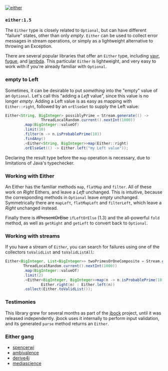 [![either](https://maven-badges.herokuapp.com/maven-central/io.github.jbock-java/either/badge.svg?subject=either)](https://maven-badges.herokuapp.com/maven-central/io.github.jbock-java/either)

### `either:1.5`

The `Either` type is closely related to `Optional`, but can have different "failure" states, other than only *empty*.
`Either` can be used to collect error messages in stream operations,
or simply as a lightweight alternative to throwing an Exception.

There are several popular libraries that offer an `Either` type,
including [vavr](https://github.com/vavr-io/vavr), [fugue](https://bitbucket.org/atlassian/fugue/src/master/), and [lambda](https://github.com/palatable/lambda).
This particular `Either` is lightweight, and very easy to work with if you're already familiar with `Optional`.

### empty to Left

Sometimes, it can be desirable to put *something* into the "empty" value of an `Optional`.
Let's call this "adding a *Left* value", since this value is no longer *empty*.
Adding a Left value is as easy as mapping with `Either::right`,
followed by an `orElseGet` to supply the Left value:

````java
Either<String, BigInteger> possiblyPrime = Stream.generate(() -> 
                ThreadLocalRandom.current().nextInt(1000))
        .map(BigInteger::valueOf)
        .limit(10)
        .filter(n -> n.isProbablePrime(10))
        .findAny()
        .<Either<String, BigInteger>>map(Either::right)
        .orElseGet(() -> Either.left("my Left value"));
````

Declaring the result type before the `map` operation is necessary, due to limitations of Java's typechecker.

### Working with Either

An Either has the familiar methods `map`, `flatMap` and `filter`.
All of these work on *Right* Eithers, and leave a *Left* unchanged.
This is intuitive, because the corresponding methods in `Optional` leave *empty* unchanged.
Symmetrically there are `mapLeft`, `flatMapLeft` and `filterLeft`, which leave a *Right* unchanged instead.

Finally there is ~~ifPresentOrElse~~ `ifLeftOrElse` (1.3) and the all-powerful `fold` method,
as well as `getRight` and `getLeft` to convert back to `Optional`.

### Working with streams

If you have a stream of `Either`, you can search for failures using one of the collectors
`toValidList` and `toValidListAll`:

````java
Either<BigInteger, List<BigInteger>> twoPrimesOrOneComposite = Stream.generate(() ->
        ThreadLocalRandom.current().nextInt(1000))
        .map(BigInteger::valueOf)
        .limit(2)
        .<Either<BigInteger, BigInteger>>map(n -> n.isProbablePrime(10) ?
                Either.right(n) : Either.left(n))
        .collect(Either.toValidList());
````

### Testimonies

This library grew for several months as part of the [jbock](https://github.com/jbock-java/jbock) project,
until it was released independently. jbock uses it internally to perform input validation,
and its generated `parse` method returns an `Either`.

### Either gang

* [spencerwi](https://github.com/spencerwi/Either.java)
* [ambivalence](https://github.com/poetix/ambivalence)
* [derive4j](https://github.com/derive4j/derive4j)
* [mediascience](https://github.com/mediascience/java-either)

